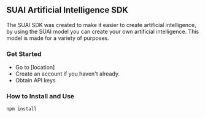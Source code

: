## SUAI Artificial Intelligence SDK
The SUAI SDK was created to make it easier to create artificial intelligence, by using the SUAI model you can create your own artificial intelligence. This model is made for a variety of purposes.

### Get Started
- Go to [location]
- Create an account if you haven't already.
- Obtain API keys
### How to Install and Use
```terminal
npm install 
```
